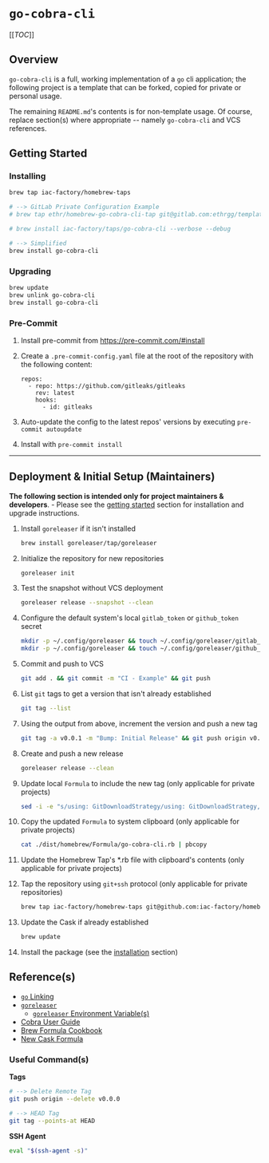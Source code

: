# `go-cobra-cli`

[[_TOC_]]

## Overview

`go-cobra-cli` is a full, working implementation of a `go` cli application; the following
project is a template that can be forked, copied for private or personal usage.

The remaining `README.md`'s contents is for non-template usage. Of course, replace
section(s) where appropriate -- namely `go-cobra-cli` and VCS references.

## Getting Started

### Installing

```bash
brew tap iac-factory/homebrew-taps

# --> GitLab Private Configuration Example
# brew tap ethr/homebrew-go-cobra-cli-tap git@gitlab.com:ethrgg/templates/homebrew-go-cobra-cli-tap

# brew install iac-factory/taps/go-cobra-cli --verbose --debug

# --> Simplified
brew install go-cobra-cli
```

### Upgrading

```bash
brew update
brew unlink go-cobra-cli
brew install go-cobra-cli
```

### Pre-Commit

1. Install pre-commit from https://pre-commit.com/#install
2. Create a `.pre-commit-config.yaml` file at the root of the repository with the following content:

   ```
   repos:
     - repo: https://github.com/gitleaks/gitleaks
       rev: latest
       hooks:
         - id: gitleaks
   ```

3. Auto-update the config to the latest repos' versions by executing `pre-commit autoupdate`
4. Install with `pre-commit install`

---

## Deployment & Initial Setup (Maintainers)

**The following section is intended only for project maintainers & developers**.
    - Please see the [getting started](#getting-started) section for installation and upgrade instructions.

1. Install `goreleaser` if it isn't installed

    ```bash
    brew install goreleaser/tap/goreleaser
    ```

1. Initialize the repository for new repositories

    ```bash
    goreleaser init
    ```

1. Test the snapshot without VCS deployment

    ```bash
    goreleaser release --snapshot --clean
    ```

1. Configure the default system's local `gitlab_token` or `github_token` secret

    ```bash
    mkdir -p ~/.config/goreleaser && touch ~/.config/goreleaser/gitlab_token
    mkdir -p ~/.config/goreleaser && touch ~/.config/goreleaser/github_token
    ```

1. Commit and push to VCS

    ```bash
    git add . && git commit -m "CI - Example" && git push
    ```

1. List `git` tags to get a version that isn't already established

    ```bash
    git tag --list
    ```

1. Using the output from above, increment the version and push a new tag

    ```bash
    git tag -a v0.0.1 -m "Bump: Initial Release" && git push origin v0.0.1
    ```

1. Create and push a new release

    ```bash
    goreleaser release --clean
    ```

1. Update local `Formula` to include the new tag (only applicable for private projects)

    ```bash
    sed -i -e "s/using: GitDownloadStrategy/using: GitDownloadStrategy, tag: \"$(git tag --points-at HEAD)\"/g" ./dist/homebrew/Formula/go-cobra-cli.rb
    ```

1. Copy the updated `Formula` to system clipboard (only applicable for private projects)

    ```bash
    cat ./dist/homebrew/Formula/go-cobra-cli.rb | pbcopy
    ```

1. Update the Homebrew Tap's *.rb file with clipboard's contents (only applicable for private projects)

1. Tap the repository using `git+ssh` protocol (only applicable for private repositories)

    ```bash
    brew tap iac-factory/homebrew-taps git@github.com:iac-factory/homebrew-taps
    ```

1. Update the Cask if already established

    ```bash
    brew update
    ```

1. Install the package (see the [installation](#installing) section)

## Reference(s)

- [`go` Linking](https://www.digitalocean.com/community/tutorials/using-ldflags-to-set-version-information-for-go-applications?utm_source=reddit&utm_medium=social&utm_campaign=do-ldflags)
- [`goreleaser`](https://goreleaser.com/install/)
  - [`goreleaser` Environment Variable(s)](https://goreleaser.com/customization/env/)
- [Cobra User Guide](https://github.com/spf13/cobra/blob/main/site/content/user_guide.md)
- [Brew Formula Cookbook](https://github.com/Homebrew/brew/blob/master/docs/Formula-Cookbook.md)
- [New Cask Formula](https://github.com/Homebrew/homebrew-cask)

### Useful Command(s)

**Tags**

```bash
# --> Delete Remote Tag
git push origin --delete v0.0.0

# --> HEAD Tag
git tag --points-at HEAD
```

**SSH Agent**

```bash
eval "$(ssh-agent -s)"
```
